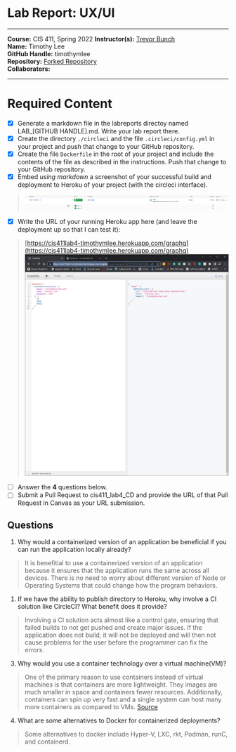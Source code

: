 # Lab Report: UX/UI
___
**Course:** CIS 411, Spring 2022 
**Instructor(s):** [Trevor Bunch](https://github.com/trevordbunch)  
**Name:** Timothy Lee  
**GitHub Handle:** timothymlee  
**Repository:** [Forked Repository](https://github.com/timothymlee/cis411_lab4_CD)  
**Collaborators:** 
___

# Required Content

- [x] Generate a markdown file in the labreports directoy named LAB_[GITHUB HANDLE].md. Write your lab report there.
- [x] Create the directory ```./circleci``` and the file ```.circleci/config.yml``` in your project and push that change to your GitHub repository.
- [x] Create the file ```Dockerfile``` in the root of your project and include the contents of the file as described in the instructions. Push that change to your GitHub repository.
- [x] Embed _using markdown_ a screenshot of your successful build and deployment to Heroku of your project (with the circleci interface).  
> ![Successful Build](../assets/success.png)
- [x] Write the URL of your running Heroku app here (and leave the deployment up so that I can test it):  
> [https://cis411lab4-timothymlee.herokuapp.com/graphq](https://cis411lab4-timothymlee.herokuapp.com/graphq)  
> ![Successful Test on Deployed URL](../assets/success_webpage.png)
- [ ] Answer the **4** questions below.
- [ ] Submit a Pull Request to cis411_lab4_CD and provide the URL of that Pull Request in Canvas as your URL submission.

## Questions
1. Why would a containerized version of an application be beneficial if you can run the application locally already?
> It is benefitial to use a containerized version of an application because it ensures that the application runs the same across all devices. There is no need to worry about different version of Node or Operating Systems that could change how the program behaviors.
1. If we have the ability to publish directory to Heroku, why involve a CI solution like CircleCI? What benefit does it provide?
> Involving a CI solution acts almost like a control gate, ensuring that failed builds to not get pushed and create major issues. If the application does not build, it will not be deployed and will then not cause problems for the user before the programmer can fix the errors.
3. Why would you use a container technology over a virtual machine(VM)?
> One of the primary reason to use containers instead of virtual machines is that containers are more lightweight. They images are much smaller in space and containers fewer resources. Additionally, containers can spin up very fast and a single system can host many more containers as compared to VMs. [Source](https://www.vmware.com/topics/glossary/content/vms-vs-containers.html#:~:text=Container%20Pros%3A,order%20of%20magnitude%20is%20smaller)
4. What are some alternatives to Docker for containerized deployments?
> Some alternatives to docker include Hyper-V, LXC, rkt, Podman, runC, and containerd.
